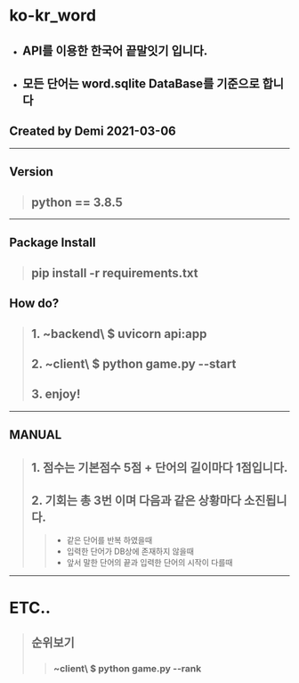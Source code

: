 # ko-kr_word
* ## API를 이용한 한국어 끝말잇기 입니다.
* ## 모든 단어는 word.sqlite DataBase를 기준으로 합니다
## Created by Demi 2021-03-06
---
## Version
> ##  python == 3.8.5

---

## Package Install
> ## pip install -r requirements.txt

## How do?
> ## 1. ~backend\ $ uvicorn api:app
> ## 2. ~client\ $ python game.py --start
> ## 3. enjoy!

---
## MANUAL
> ## 1. 점수는 기본점수 5점 + 단어의 길이마다 1점입니다.
> ## 2. 기회는 총 3번 이며 다음과 같은 상황마다 소진됩니다.
>> * 같은 단어를 반복 하였을때
>> * 입력한 단어가 DB상에 존재하지 않을때
>> * 앞서 말한 단어의 끝과 입력한 단어의 시작이 다를때

---
# ETC..
> ## 순위보기 
>> ### ~client\ $ python game.py --rank

